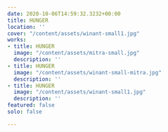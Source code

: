 ```yaml
---
date: 2020-10-06T14:59:32.3232+00:00
title: HUNGER
location: ''
cover: "/content/assets/winant-small1.jpg"
works:
- title: HUNGER
  image: "/content/assets/mitra-small.jpg"
  description: ''
- title: HUNGER
  image: "/content/assets/winant-small-mitra.jpg"
  description: ''
- title: HUNGER
  image: "/content/assets/winant-small1.jpg"
  description: ''
featured: false
solo: false

---
```

